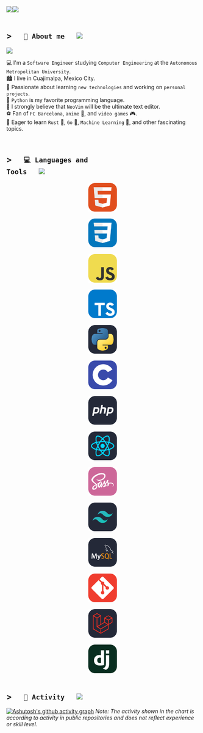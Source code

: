 <!-- Presentation section -->
<section align="center" style="display: flex; align-items: center;">
  <a href="https://github.com/RoboG-11">
    <img src="https://readme-typing-svg.demolab.com?font=Sixtyfour&size=23&duration=4000&pause=102&color=E6D5AC&background=006EFF00&center=true&vCenter=true&multiline=true&repeat=false&width=600&height=75&lines=Hello+World%2C+I'm+Brian;Welcome+to+my+profile+%3AD" style="max-width: 100%; max-height: 75px;" />
  </a>
  
  <a href="https://github.com/RoboG-11">
    <img src="https://i.pinimg.com/originals/ae/66/a7/ae66a76fc2050ab30c4166909622c8d2.gif" style="max-width: 829px; max-height: 446px;" />
  </a>
</section>
<br/>


<!-- About me section -->
## > <code>⠀⠀🧐 About me⠀⠀</code> <a href="https://github.com/RoboG-11"> <img src="https://media2.giphy.com/media/v1.Y2lkPTc5MGI3NjExaWJ1MWFkNTJyNG9hdm1zd2c1NWFhaDkzdzBva2EzcW5seHBpYnJvcSZlcD12MV9pbnRlcm5hbF9naWZfYnlfaWQmY3Q9cw/Qyml5wziJeHreuOdzu/giphy.webp" width="50px"/>
</a>

<div style="display: flex; flex-wrap: wrap;">
  <div>
    <img align="right" src="https://media0.giphy.com/media/v1.Y2lkPTc5MGI3NjExMWw1NTQ3bml6bHlwa2VkMm1lN3BkdHl4cTQ4Y3dvcnpjcTB3eWg3MiZlcD12MV9pbnRlcm5hbF9naWZfYnlfaWQmY3Q9Zw/rzcYzbp8BZmwWTUPFa/giphy.webp" style="width: 175px;"/>
  </div>

  <p>
    💻 I'm a <code>Software Engineer</code> studying <code>Computer Engineering</code> at the <code>Autonomous Metropolitan University</code>.<br>
    🏙️ I live in Cuajimalpa, Mexico City.<br>
    🚀 Passionate about learning <code>new technologies</code> and working on <code>personal projects</code>.<br>
    🐍 <code>Python</code> is my favorite programming language.<br>
    👑 I strongly believe that <code>NeoVim</code> will be the ultimate text editor.<br>
    ⚽ Fan of <code>FC Barcelona</code>, <code>anime</code> 🎌, and <code>video games</code> 🎮.<br>
    🧠 Eager to learn <code>Rust</code> 🦀, <code>Go</code> 🦘, <code>Machine Learning</code> 🤖, and other fascinating topics.<br>
  </p>
  <br/>
</div>


<!-- Languages and Technologies section -->
## > <code>⠀⠀💻 Languages and Tools⠀⠀</code> <img src="https://media2.giphy.com/media/v1.Y2lkPTc5MGI3NjExc3FiNXp0azN5MnZ0dGZ3cTl6aGkydzlieGNhc2xoOTloM3UycWx5ZyZlcD12MV9pbnRlcm5hbF9naWZfYnlfaWQmY3Q9cw/iJsjsm6dhNPiQBvztq/giphy.webp" width="50px"/>

<section align="center" style="display: flex; flex-direction: column; align-items: center;">
  <div style="display: flex; flex-direction: column; gap: 15px;">
    <div style="display: flex; flex-direction: column; gap: 15px;">
      <a href="https://github.com/RoboG-11"><img src="https://raw.githubusercontent.com/tandpfun/skill-icons/main/icons/HTML.svg" alt="html" width="75" height="75"></a>
      <a href="https://github.com/RoboG-11"><img src="https://raw.githubusercontent.com/tandpfun/skill-icons/main/icons/CSS.svg" alt="css" width="75" height="75"></a>
      <a href="https://github.com/RoboG-11"><img src="https://raw.githubusercontent.com/tandpfun/skill-icons/main/icons/JavaScript.svg" alt="js" width="75" height="75"></a>
      <a href="https://github.com/RoboG-11"><img src="https://raw.githubusercontent.com/tandpfun/skill-icons/main/icons/TypeScript.svg" alt="ts" width="75" height="75"></a>
      <a href="https://github.com/RoboG-11"><img src="https://raw.githubusercontent.com/tandpfun/skill-icons/main/icons/Python-Dark.svg" alt="py" width="75" height="75"></a>
      <a href="https://github.com/RoboG-11"><img src="https://raw.githubusercontent.com/tandpfun/skill-icons/main/icons/C.svg" alt="c" width="75" height="75"></a>
      <a href="https://github.com/RoboG-11"><img src="https://raw.githubusercontent.com/tandpfun/skill-icons/main/icons/PHP-Dark.svg" alt="php" width="75" height="75"></a>
    </div>
    <div style="display: flex; flex-direction: column; gap: 15px;">
      <a href="https://github.com/RoboG-11"><img src="https://raw.githubusercontent.com/tandpfun/skill-icons/main/icons/React-Dark.svg" alt="react" width="75" height="75"></a>
      <a href="https://github.com/RoboG-11"><img src="https://raw.githubusercontent.com/tandpfun/skill-icons/main/icons/Sass.svg" alt="sass" width="75" height="75"></a>
      <a href="https://github.com/RoboG-11"><img src="https://raw.githubusercontent.com/tandpfun/skill-icons/main/icons/TailwindCSS-Dark.svg" alt="tailwind" width="75" height="75"></a>
      <a href="https://github.com/RoboG-11"><img src="https://raw.githubusercontent.com/tandpfun/skill-icons/main/icons/MySQL-Dark.svg" alt="sql" width="75" height="75"></a>
      <a href="https://github.com/RoboG-11"><img src="https://raw.githubusercontent.com/tandpfun/skill-icons/main/icons/Git.svg" alt="git" width="75" height="75"></a>
      <a href="https://github.com/RoboG-11"><img src="https://raw.githubusercontent.com/tandpfun/skill-icons/main/icons/Laravel-Dark.svg" alt="laravel" width="75" height="75"></a>
      <a href="https://github.com/RoboG-11"><img src="https://raw.githubusercontent.com/tandpfun/skill-icons/main/icons/Django.svg" alt="django" width="75" height="75"></a>
    </div>
  </div>
</section>

<br/>


<!-- Activity section -->
## > <code>⠀⠀💼 Activity⠀⠀</code> <img src="https://media3.giphy.com/media/v1.Y2lkPTc5MGI3NjExejg3ZG05MjZ0ZGttaTB1czEyYW9peHdmdG0ycjdzNDJ4MTkxM2N4biZlcD12MV9pbnRlcm5hbF9naWZfYnlfaWQmY3Q9cw/UdjU3Rt39cCzPZQHtb/giphy.webp" width="50px"/>
[![Ashutosh's github activity graph](https://github-readme-activity-graph.vercel.app/graph?username=RoboG-11&theme=merko&area=true&custom_title=RoboG's%20github%20activity%20graph)](https://github.com/RoboG-11)
*Note: The activity shown in the chart is according to activity in public repositories and does not reflect experience or skill level.*
<br/>
